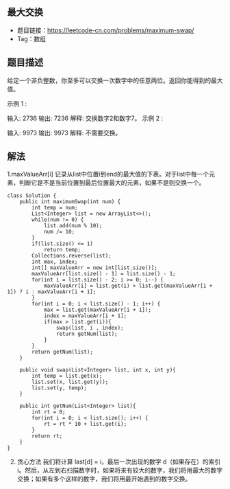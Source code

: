 ## 最大交换

- 题目链接：https://leetcode-cn.com/problems/maximum-swap/
- Tag：数组

## 题目描述
给定一个非负整数，你至多可以交换一次数字中的任意两位。返回你能得到的最大值。

示例 1 :

输入: 2736
输出: 7236
解释: 交换数字2和数字7。
示例 2 :

输入: 9973
输出: 9973
解释: 不需要交换。

## 解法
1.maxValueArr[i] 记录从list中位置i到end的最大值的下表。对于list中每一个元素，判断它是不是当前位置到最后位置最大的元素，如果不是则交换一个。
```
class Solution {
    public int maximumSwap(int num) {
        int temp = num;
        List<Integer> list = new ArrayList<>();
        while(num != 0) {
            list.add(num % 10);
            num /= 10;
        }
        if(list.size() <= 1)
            return temp;
        Collections.reverse(list);
        int max, index;
        int[] maxValueArr = new int[list.size()];
        maxValueArr[list.size() - 1] = list.size() - 1;
        for(int i = list.size() - 2; i >= 0; i--) {
            maxValueArr[i] = list.get(i) > list.get(maxValueArr[i + 1]) ? i : maxValueArr[i + 1];
        }
        for(int i = 0; i < list.size() - 1; i++) {
            max = list.get(maxValueArr[i + 1]);
            index = maxValueArr[i + 1];
            if(max > list.get(i)){
                swap(list, i , index);
                return getNum(list);
            }
        }
        return getNum(list);
    }
    
    public void swap(List<Integer> list, int x, int y){
        int temp = list.get(x);
        list.set(x, list.get(y));
        list.set(y, temp);
    }
    
    public int getNum(List<Integer> list){
        int rt = 0;
        for(int i = 0; i < list.size(); i++) {
            rt = rt * 10 + list.get(i);
        }
        return rt;
    }
}
```
2. 贪心方法
我们将计算 last[d] = i，最后一次出现的数字 d（如果存在）的索引 i。然后，从左到右扫描数字时，如果将来有较大的数字，我们将用最大的数字交换；如果有多个这样的数字，我们将用最开始遇到的数字交换。
